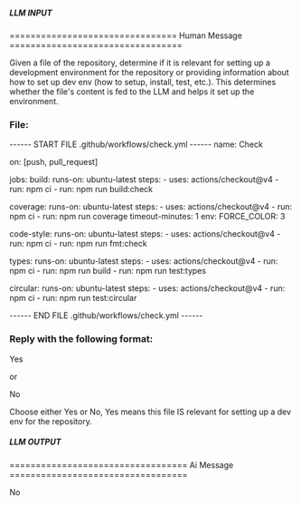 ##### LLM INPUT #####
================================ Human Message =================================

Given a file of the repository, determine if it is relevant for setting up a development environment for the repository or providing information about how to set up dev env (how to setup, install, test, etc.). This determines whether the file's content is fed to the LLM and helps it set up the environment.

### File:
------ START FILE .github/workflows/check.yml ------
name: Check

on: [push, pull_request]

jobs:
  build:
    runs-on: ubuntu-latest
    steps:
      - uses: actions/checkout@v4
      - run: npm ci
      - run: npm run build:check

  coverage:
    runs-on: ubuntu-latest
    steps:
      - uses: actions/checkout@v4
      - run: npm ci
      - run: npm run coverage
        timeout-minutes: 1
        env:
          FORCE_COLOR: 3

  code-style:
    runs-on: ubuntu-latest
    steps:
      - uses: actions/checkout@v4
      - run: npm ci
      - run: npm run fmt:check

  types:
    runs-on: ubuntu-latest
    steps:
      - uses: actions/checkout@v4
      - run: npm ci
      - run: npm run build
      - run: npm run test:types

  circular:
    runs-on: ubuntu-latest
    steps:
      - uses: actions/checkout@v4
      - run: npm ci
      - run: npm run test:circular

------ END FILE .github/workflows/check.yml ------

### Reply with the following format:

<rel>Yes</rel>

or

<rel>No</rel>

Choose either Yes or No, Yes means this file IS relevant for setting up a dev env for the repository.

##### LLM OUTPUT #####
================================== Ai Message ==================================

<rel>No</rel>